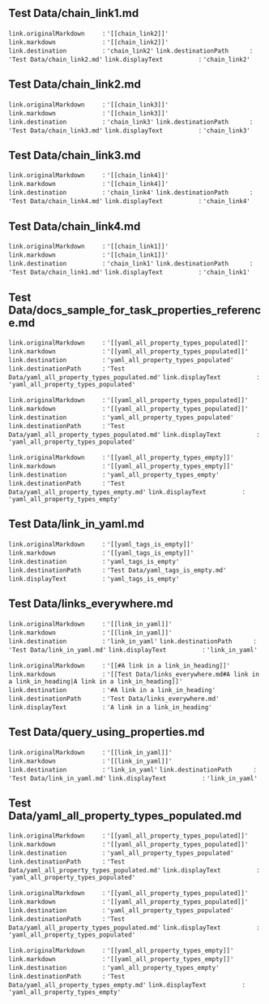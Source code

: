 ## Test Data/chain_link1.md

`link.originalMarkdown     `: `'[[chain_link2]]'`
`link.markdown             `: `'[[chain_link2]]'`
`link.destination          `: `'chain_link2'`
`link.destinationPath      `: `'Test Data/chain_link2.md'`
`link.displayText          `: `'chain_link2'`

## Test Data/chain_link2.md

`link.originalMarkdown     `: `'[[chain_link3]]'`
`link.markdown             `: `'[[chain_link3]]'`
`link.destination          `: `'chain_link3'`
`link.destinationPath      `: `'Test Data/chain_link3.md'`
`link.displayText          `: `'chain_link3'`

## Test Data/chain_link3.md

`link.originalMarkdown     `: `'[[chain_link4]]'`
`link.markdown             `: `'[[chain_link4]]'`
`link.destination          `: `'chain_link4'`
`link.destinationPath      `: `'Test Data/chain_link4.md'`
`link.displayText          `: `'chain_link4'`

## Test Data/chain_link4.md

`link.originalMarkdown     `: `'[[chain_link1]]'`
`link.markdown             `: `'[[chain_link1]]'`
`link.destination          `: `'chain_link1'`
`link.destinationPath      `: `'Test Data/chain_link1.md'`
`link.displayText          `: `'chain_link1'`

## Test Data/docs_sample_for_task_properties_reference.md

`link.originalMarkdown     `: `'[[yaml_all_property_types_populated]]'`
`link.markdown             `: `'[[yaml_all_property_types_populated]]'`
`link.destination          `: `'yaml_all_property_types_populated'`
`link.destinationPath      `: `'Test Data/yaml_all_property_types_populated.md'`
`link.displayText          `: `'yaml_all_property_types_populated'`

`link.originalMarkdown     `: `'[[yaml_all_property_types_populated]]'`
`link.markdown             `: `'[[yaml_all_property_types_populated]]'`
`link.destination          `: `'yaml_all_property_types_populated'`
`link.destinationPath      `: `'Test Data/yaml_all_property_types_populated.md'`
`link.displayText          `: `'yaml_all_property_types_populated'`

`link.originalMarkdown     `: `'[[yaml_all_property_types_empty]]'`
`link.markdown             `: `'[[yaml_all_property_types_empty]]'`
`link.destination          `: `'yaml_all_property_types_empty'`
`link.destinationPath      `: `'Test Data/yaml_all_property_types_empty.md'`
`link.displayText          `: `'yaml_all_property_types_empty'`

## Test Data/link_in_yaml.md

`link.originalMarkdown     `: `'[[yaml_tags_is_empty]]'`
`link.markdown             `: `'[[yaml_tags_is_empty]]'`
`link.destination          `: `'yaml_tags_is_empty'`
`link.destinationPath      `: `'Test Data/yaml_tags_is_empty.md'`
`link.displayText          `: `'yaml_tags_is_empty'`

## Test Data/links_everywhere.md

`link.originalMarkdown     `: `'[[link_in_yaml]]'`
`link.markdown             `: `'[[link_in_yaml]]'`
`link.destination          `: `'link_in_yaml'`
`link.destinationPath      `: `'Test Data/link_in_yaml.md'`
`link.displayText          `: `'link_in_yaml'`

`link.originalMarkdown     `: `'[[#A link in a link_in_heading]]'`
`link.markdown             `: `'[[Test Data/links_everywhere.md#A link in a link_in_heading|A link in a link_in_heading]]'`
`link.destination          `: `'#A link in a link_in_heading'`
`link.destinationPath      `: `'Test Data/links_everywhere.md'`
`link.displayText          `: `'A link in a link_in_heading'`

## Test Data/query_using_properties.md

`link.originalMarkdown     `: `'[[link_in_yaml]]'`
`link.markdown             `: `'[[link_in_yaml]]'`
`link.destination          `: `'link_in_yaml'`
`link.destinationPath      `: `'Test Data/link_in_yaml.md'`
`link.displayText          `: `'link_in_yaml'`

## Test Data/yaml_all_property_types_populated.md

`link.originalMarkdown     `: `'[[yaml_all_property_types_populated]]'`
`link.markdown             `: `'[[yaml_all_property_types_populated]]'`
`link.destination          `: `'yaml_all_property_types_populated'`
`link.destinationPath      `: `'Test Data/yaml_all_property_types_populated.md'`
`link.displayText          `: `'yaml_all_property_types_populated'`

`link.originalMarkdown     `: `'[[yaml_all_property_types_populated]]'`
`link.markdown             `: `'[[yaml_all_property_types_populated]]'`
`link.destination          `: `'yaml_all_property_types_populated'`
`link.destinationPath      `: `'Test Data/yaml_all_property_types_populated.md'`
`link.displayText          `: `'yaml_all_property_types_populated'`

`link.originalMarkdown     `: `'[[yaml_all_property_types_empty]]'`
`link.markdown             `: `'[[yaml_all_property_types_empty]]'`
`link.destination          `: `'yaml_all_property_types_empty'`
`link.destinationPath      `: `'Test Data/yaml_all_property_types_empty.md'`
`link.displayText          `: `'yaml_all_property_types_empty'`

